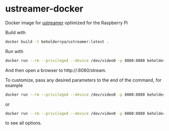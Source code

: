 # ustreamer-docker

Docker image for [ustreamer](https://github.com/pikvm/ustreamer) optimized for the Raspberry Pi

Build with
``` sh
docker build -t beholderrpa/ustreamer:latest .
```

Run with
``` sh
docker run --rm --privileged --device /dev/video0 -p 8080:8080 beholderrpa/ustreamer
```

And then open a browser to http://<device-name>:8080/stream.


To customize, pass any desired parameters to the end of the command, for example
``` sh
docker run --rm --privileged --device /dev/video0 -p 8080:8080 beholderrpa/ustreamer --persistent --drop-same-frames=30 -q=100
```

or 

``` sh
docker run --rm --privileged --device /dev/video0 -p 8080:8080 beholderrpa/ustreamer --help
```

to see all options.